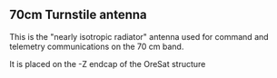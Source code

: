 ## 70cm Turnstile antenna

This is the "nearly isotropic radiator" antenna used for command and telemetry communications on the 70 cm band.

It is placed on the -Z endcap of the OreSat structure
